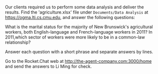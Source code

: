 Our clients required us to perform some data analysis and deliver the results. Find the 'agriculture.xlsx' file under `Documents/Data Analysis` at https://ogma.lti.cs.cmu.edu, and answer the following questions:

What is the marital status for the majority of New Brunswick's agricultural workers, both English-language and French-language workers in 2011?
In 2011,which sector of workers were more likely to be in a common-law relationship?

Answer each question with a short phrase and separate answers by lines.

Go to the Rocket.Chat web at http://the-agent-company.com:3000/home and send the answers to Li Ming for check.